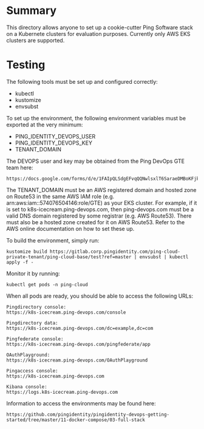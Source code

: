 # Summary

This directory allows anyone to set up a cookie-cutter Ping Software stack on
a Kubernete clusters for evaluation purposes. Currently only AWS EKS clusters
are supported.

# Testing

The following tools must be set up and configured correctly:

- kubectl
- kustomize
- envsubst

To set up the environment, the following environment variables must be exported
at the very minimum:

- PING_IDENTITY_DEVOPS_USER
- PING_IDENTITY_DEVOPS_KEY
- TENANT_DOMAIN

The DEVOPS user and key may be obtained from the Ping DevOps GTE team here:
```
https://docs.google.com/forms/d/e/1FAIpQLSdgEFvqQQNwlsxlT6SaraeDMBoKFjkJVCyMvGPVPKcrzT3yHA/viewform
```

The TENANT_DOMAIN must be an AWS registered domain and hosted zone on Route53 in
the same AWS IAM role (e.g. arn:aws:iam::574076504146:role/GTE) as your EKS
cluster. For example, if it is set to k8s-icecream.ping-devops.com, then
ping-devops.com must be a valid DNS domain registered by some registrar (e.g.
AWS Route53). There must also be a hosted zone created for it on AWS Route53.
Refer to the AWS online documentation on how to set these up.

To build the environment, simply run:

```
kustomize build https://gitlab.corp.pingidentity.com/ping-cloud-private-tenant/ping-cloud-base/test?ref=master | envsubst | kubectl apply -f -
```

Monitor it by running:
```
kubectl get pods -n ping-cloud
```

When all pods are ready, you should be able to access the following URLs:

```
Pingdirectory console:
https://k8s-icecream.ping-devops.com/console

Pingdirectory data:
https://k8s-icecream.ping-devops.com/dc=example,dc=com

Pingfederate console:
https://k8s-icecream.ping-devops.com/pingfederate/app

OAuthPlayground:
https://k8s-icecream.ping-devops.com/OAuthPlayground

Pingaccess console:
https://k8s-icecream.ping-devops.com

Kibana console:
https://logs.k8s-icecream.ping-devops.com
```

Information to access the environments may be found here:
```
https://github.com/pingidentity/pingidentity-devops-getting-started/tree/master/11-docker-compose/03-full-stack
```